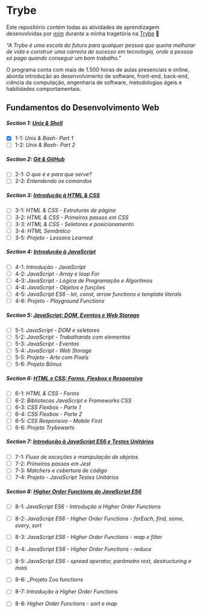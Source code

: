 # Trybe

Este repositório contém todas as atividades de aprendizagem desenvolvidas por _[mim](https://www.linkedin.com/in/carlosedbaptista/)_ durante a minha tragetória na [Trybe](https://www.betrybe.com/) :rocket:

_"A Trybe é uma escola do futuro para qualquer pessoa que queira melhorar de vida e construir uma carreira de sucesso em tecnologia, onde a pessoa só paga quando conseguir um bom trabalho."_

O programa conta com mais de 1.500 horas de aulas presenciais e online, aborda introdução ao desenvolvimento de software, front-end, back-end, ciência da computação, engenharia de software, metodologias ágeis e habilidades comportamentais.

## Fundamentos do Desenvolvimento Web 

##### Section 1: [Unix & Shell](https://github.com/carlosbaptistaa/trybe-exercises/tree/main/01-fundamentos/section-01-unix-bash)

- [x] 1-1: _Unix & Bash- Part 1_
- [ ] 1-2: _Unix & Bash- Part 2_

##### Section 2: [Git & GitHub](https://github.com/carlosbaptistaa/trybe-exercises/tree/main/01-fundamentos/section-02-git-e-github)

- [ ] 2-1: _O que é e para que serve?_
- [ ] 2-2: _Entendendo os comandos_

##### Section 3: [Introdução à HTML & CSS](https://github.com/carlosbaptistaa/trybe-exercises/tree/main/01-fundamentos/section-03-introducao-a-html-e-css)

- [ ] 3-1: _HTML & CSS - Estruturas de página_
- [ ] 3-2: _HTML & CSS - Primeiros passos em CSS_
- [ ] 3-3: _HTML & CSS - Seletores e posicionamento_
- [ ] 3-4: _HTML Semântico_
- [ ] 3-5: _Projeto - Lessons Learned_

##### Section 4: [Introdução à JavaScript](https://github.com/carlosbaptistaa/trybe-exercises/tree/main/01-fundamentos/section-04-introducao-a-javascript)

- [ ] 4-1: _Introdução - JavaScript_
- [ ] 4-2: _JavaScript - Array e loop For_
- [ ] 4-3: _JavaScript - Lógica de Programação e Algoritmos_
- [ ] 4-4: _JavaScript - Objetos e funções_
- [ ] 4-5: _JavaScript ES6 - let, const, arrow functions e template literals_
- [ ] 4-6: _Projeto - Playground Functions_

##### Section 5: [JavaScript: DOM, Eventos e Web Storage](https://github.com/carlosbaptistaa/trybe-exercises/tree/main/01-fundamentos/section-05-javascript-dom-eventos-e-web-storage)

- [ ] 5-1: _JavaScript - DOM e seletores_
- [ ] 5-2: _JavaScript - Trabalhando com elementos_
- [ ] 5-3: _JavaScript - Eventos_
- [ ] 5-4: _JavaScript - Web Storage_
- [ ] 5-5: _Projeto - Arte com Pixels_
- [ ] 5-6: _Projeto Bônus_

##### Section 6: [HTML e CSS: Forms, Flexbox e Responsivo](https://github.com/carlosbaptistaa/trybe-exercises/tree/main/01-fundamentos/section-06-html-e-css-forms-flexbox-e-responsivo)

- [ ] 6-1: _HTML & CSS - Forms_
- [ ] 6-2: _Bibliotecas JavaScript e Frameworks CSS_
- [ ] 6-3: _CSS Flexbox - Parte 1_
- [ ] 6-4: _CSS Flexbox - Parte 2_
- [ ] 6-5: _CSS Responsivo - Mobile First_
- [ ] 6-6: _Projeto Trybewarts_

##### Section 7: [Introdução à JavaScript ES6 e Testes Unitários](https://github.com/carlosbaptistaa/trybe-exercises/tree/main/01-fundamentos/section-07-introducao-a-javascript-es6-e-testes-unitarios)

- [ ] 7-1: _Fluxo de exceções e manipulação de objetos_
- [ ] 7-2: _Primeiros passos em Jest_
- [ ] 7-3: _Matchers e cobertura de código_
- [ ] 7-4: _Projeto - JavaScript Testes Unitários_

##### Section 8: [Higher Order Functions do JavaScript ES6](https://github.com/carlosbaptistaa/trybe-exercises/tree/main/01-fundamentos/section-08-higher-order-functions-do-javascript-es6)

- [ ] 8-1: _JavaScript ES6 - Introdução a Higher Order Functions_
- [ ] 8-2: _JavaScript ES6 - Higher Order Functions - forEach, find, some, every, sort_
- [ ] 8-3: _JavaScript ES6 - Higher Order Functions - map e filter_
- [ ] 8-4: _JavaScript ES6 - Higher Order Functions - reduce_
- [ ] 8-5: _JavaScript ES6 - spread operator, parâmetro rest, destructuring e mais_
- [ ] 8-6: _Projeto Zoo functions
- [ ] 8-7: _Introdução a Higher Order Functions_
- [ ] 8-8: _Higher Order Functions - sort e map_

